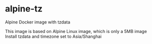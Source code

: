# alpine-tz
Alpine Docker image with tzdata

This image is based on Alpine Linux image, which is only a 5MB image
Install tzdata and timezone set to Asia/Shanghai

